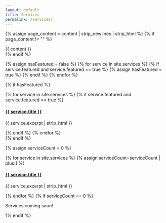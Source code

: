 ```yaml
---
layout: default
title: Services
permalink: /services/
---
```

{% assign page_content = content | strip_newlines | strip_html %}
{% if page_content != "" %}
	<div class="servicesContent">
		{{ content }}
	</div>
{% endif %}

{% assign hasFeatured = false %}
{% for service in site.services %}
  {% if service.featured and service.featured == true %}
  	{% assign hasFeatured = true %}
  {% endif %}
{% endfor %}

{% if hasFeatured %}
	<div class="featuredItems">
	{% for service in site.services %}
	  {% if service.featured and service.featured == true %}
	  <div class="featuredItem">
	    <h4 class="serviceTitle"><a href="{{ BASE_PATH }}{{ service.url }}">{{ service.title }}</a></h4>
	    <p class="serviceExcerpt">{{ service.excerpt | strip_html }}</p>
	  </div>
	  {% endif %}
	{% endfor %}
	</div>
{% endif %}

{% assign serviceCount = 0 %}
<div class="cetegoryItems">
{% for service in site.services %}
  {% assign serviceCount=serviceCount | plus:1 %} 
  <div class="categoryItem">
    <h4 class="serviceTitle"><a href="{{ BASE_PATH }}{{ service.url }}">{{ service.title }}</a></h4>
    <p class="serviceExcerpt">{{ service.excerpt | strip_html }}</p>
  </div>
{% endfor %}
{% if serviceCount == 0 %}
	<div class="noServices">
		<p>Services coming soon!</p>
	</div>
{% endif %}
</div>